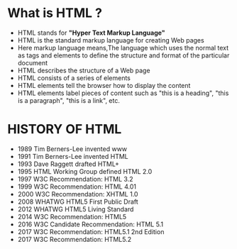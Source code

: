 <h1>What is HTML ?</h1>
<ul>
<li>HTML stands for <b>"Hyper Text Markup Language"</b></li>
<li>HTML is the standard markup language for creating Web pages</li>
<li>Here markup language means,The language which uses the normal text as tags and elements to define the structure and format of the particular document</li>
<li>HTML describes the structure of a Web page</li>
<li>HTML consists of a series of elements</li>
<li>HTML elements tell the browser how to display the content</li>
<li>HTML elements label pieces of content such as "this is a heading", "this is a paragraph", "this is a link", etc.</li>
</ul>

<h1>HISTORY OF HTML</h1>
<ul>
<li>1989	Tim Berners-Lee invented www</li>
<li>1991	Tim Berners-Lee invented HTML</li>
<li>1993	Dave Raggett drafted HTML+ </li>
<li>1995	HTML Working Group defined HTML 2.0
<li>1997	W3C Recommendation: HTML 3.2</li>
<li>1999	W3C Recommendation: HTML 4.01</li>
<li>2000	W3C Recommendation: XHTML 1.0</li>
<li>2008	WHATWG HTML5 First Public Draft</li>
<li>2012	WHATWG HTML5 Living Standard</li>
<li>2014	W3C Recommendation: HTML5</li>
<li>2016	W3C Candidate Recommendation: HTML 5.1</li>
<li>2017	W3C Recommendation: HTML5.1 2nd Edition</li>
<li>2017	W3C Recommendation: HTML5.2</li>
</ul>



 
